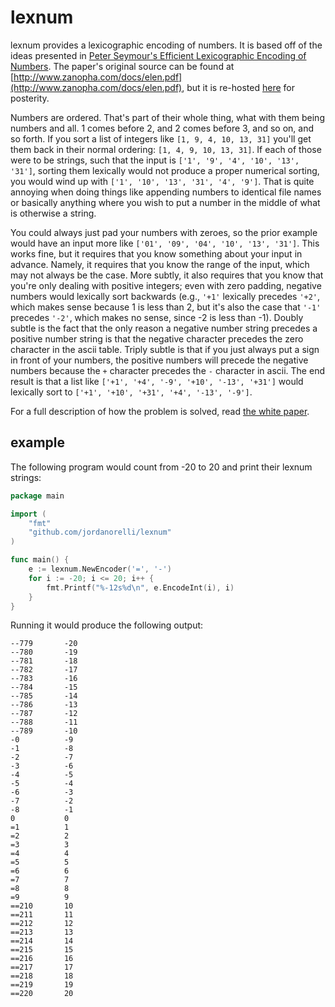# lexnum

lexnum provides a lexicographic encoding of numbers.  It is based off of the
ideas presented in [Peter Seymour's Efficient Lexicographic Encoding of
Numbers](elen.pdf).  The paper's original source can be found at
[http://www.zanopha.com/docs/elen.pdf](http://www.zanopha.com/docs/elen.pdf),
but it is re-hosted [here](elen.pdf) for posterity.

Numbers are ordered.  That's part of their whole thing, what with them being
numbers and all.  1 comes before 2, and 2 comes before 3, and so on, and so
forth.  If you sort a list of integers like `[1, 9, 4, 10, 13, 31]` you'll get
them back in their normal ordering: `[1, 4, 9, 10, 13, 31]`.  If each of those
were to be strings, such that the input is `['1', '9', '4', '10', '13', '31']`,
sorting them lexically would not produce a proper numerical sorting, you would
wind up with `['1', '10', '13', '31', '4', '9']`.  That is quite annoying when
doing things like appending numbers to identical file names or basically
anything where you wish to put a number in the middle of what is otherwise a
string.

You could always just pad your numbers with zeroes, so the prior example would
have an input more like `['01', '09', '04', '10', '13', '31']`.  This works
fine, but it requires that you know something about your input in advance.
Namely, it requires that you know the range of the input, which may not always
be the case.  More subtly, it also requires that you know that you're only
dealing with positive integers; even with zero padding, negative numbers would
lexically sort backwards (e.g., `'+1'` lexically precedes `'+2'`, which makes
sense because 1 is less than 2, but it's also the case that `'-1'` precedes
`'-2'`, which makes no sense, since -2 is less than -1).  Doubly subtle is the
fact that the only reason a negative number string precedes a positive number
string is that the negative character precedes the zero character in the ascii
table.  Triply subtle is that if you just always put a sign in front of your
numbers, the positive numbers will precede the negative numbers because the `+`
character precedes the `-` character in ascii.  The end result is that a list
like `['+1', '+4', '-9', '+10', '-13', '+31']` would lexically sort to `['+1',
'+10', '+31', '+4', '-13', '-9']`.

For a full description of how the problem is solved, read [the white
paper](elen.pdf).

## example

The following program would count from -20 to 20 and print their lexnum
strings:

```go
package main

import (
    "fmt"
    "github.com/jordanorelli/lexnum"
)

func main() {
    e := lexnum.NewEncoder('=', '-')
    for i := -20; i <= 20; i++ {
        fmt.Printf("%-12s%d\n", e.EncodeInt(i), i)
    }
}
```

Running it would produce the following output:
```
--779       -20
--780       -19
--781       -18
--782       -17
--783       -16
--784       -15
--785       -14
--786       -13
--787       -12
--788       -11
--789       -10
-0          -9
-1          -8
-2          -7
-3          -6
-4          -5
-5          -4
-6          -3
-7          -2
-8          -1
0           0
=1          1
=2          2
=3          3
=4          4
=5          5
=6          6
=7          7
=8          8
=9          9
==210       10
==211       11
==212       12
==213       13
==214       14
==215       15
==216       16
==217       17
==218       18
==219       19
==220       20
```

